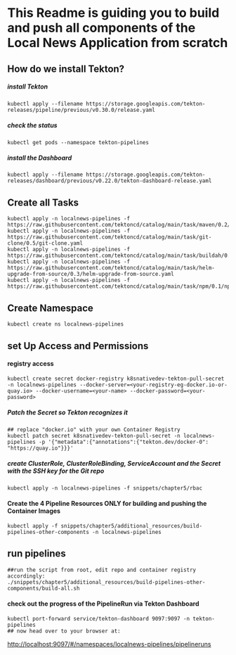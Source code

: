 # This Readme is guiding you to build and push all components of the Local News Application from scratch

## How do we install Tekton?

##### install Tekton
    kubectl apply --filename https://storage.googleapis.com/tekton-releases/pipeline/previous/v0.30.0/release.yaml
##### check the status
    kubectl get pods --namespace tekton-pipelines
##### install the Dashboard
    kubectl apply --filename https://storage.googleapis.com/tekton-releases/dashboard/previous/v0.22.0/tekton-dashboard-release.yaml


## Create all Tasks
    kubectl apply -n localnews-pipelines -f https://raw.githubusercontent.com/tektoncd/catalog/main/task/maven/0.2/maven.yaml
    kubectl apply -n localnews-pipelines -f https://raw.githubusercontent.com/tektoncd/catalog/main/task/git-clone/0.5/git-clone.yaml
    kubectl apply -n localnews-pipelines -f https://raw.githubusercontent.com/tektoncd/catalog/main/task/buildah/0.2/buildah.yaml
    kubectl apply -n localnews-pipelines -f https://raw.githubusercontent.com/tektoncd/catalog/main/task/helm-upgrade-from-source/0.3/helm-upgrade-from-source.yaml
    kubectl apply -n localnews-pipelines -f https://raw.githubusercontent.com/tektoncd/catalog/main/task/npm/0.1/npm.yaml

## Create Namespace
    kubectl create ns localnews-pipelines
## set Up Access and Permissions
#### registry access
    kubectl create secret docker-registry k8snativedev-tekton-pull-secret -n localnews-pipelines --docker-server=<your-registry-eg-docker.io-or-quay.io> --docker-username=<your-name> --docker-password=<your-password>
##### Patch the Secret so Tekton recognizes it

    ## replace "docker.io" with your own Container Registry
    kubectl patch secret k8snativedev-tekton-pull-secret -n localnews-pipelines -p '{"metadata":{"annotations":{"tekton.dev/docker-0": "https://quay.io"}}}'

##### create ClusterRole, ClusterRoleBinding, ServiceAccount and the Secret with the SSH key for the Git repo
    kubectl apply -n localnews-pipelines -f snippets/chapter5/rbac

#### Create the 4 Pipeline Resources ONLY for building and pushing the Container Images
    kubectl apply -f snippets/chapter5/additional_resources/build-pipelines-other-components -n localnews-pipelines

## run pipelines
    ##run the script from root, edit repo and container registry accordingly:
    ./snippets/chapter5/additional_resources/build-pipelines-other-components/build-all.sh

#### check out the progress of the PipelineRun via Tekton Dashboard

    kubectl port-forward service/tekton-dashboard 9097:9097 -n tekton-pipelines
    ## now head over to your browser at:
   [http://localhost:9097/#/namespaces/localnews-pipelines/pipelineruns](http://localhost:9097/#/namespaces/localnews-pipelines/pipelineruns)

